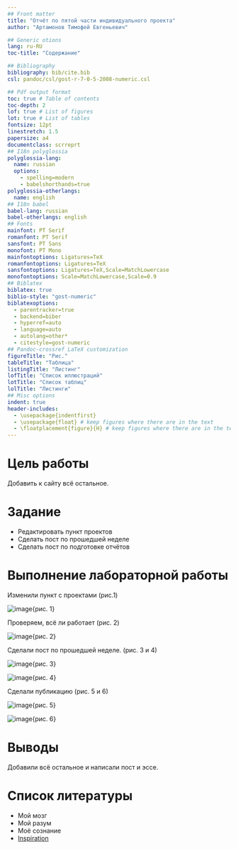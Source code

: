 ```yaml
---
## Front matter
title: "Отчёт по пятой части индивидуального проекта"
author: "Артамонов Тимофей Евгеньевич"

## Generic otions
lang: ru-RU
toc-title: "Содержание"

## Bibliography
bibliography: bib/cite.bib
csl: pandoc/csl/gost-r-7-0-5-2008-numeric.csl

## Pdf output format
toc: true # Table of contents
toc-depth: 2
lof: true # List of figures
lot: true # List of tables
fontsize: 12pt
linestretch: 1.5
papersize: a4
documentclass: scrreprt
## I18n polyglossia
polyglossia-lang:
  name: russian
  options:
	- spelling=modern
	- babelshorthands=true
polyglossia-otherlangs:
  name: english
## I18n babel
babel-lang: russian
babel-otherlangs: english
## Fonts
mainfont: PT Serif
romanfont: PT Serif
sansfont: PT Sans
monofont: PT Mono
mainfontoptions: Ligatures=TeX
romanfontoptions: Ligatures=TeX
sansfontoptions: Ligatures=TeX,Scale=MatchLowercase
monofontoptions: Scale=MatchLowercase,Scale=0.9
## Biblatex
biblatex: true
biblio-style: "gost-numeric"
biblatexoptions:
  - parentracker=true
  - backend=biber
  - hyperref=auto
  - language=auto
  - autolang=other*
  - citestyle=gost-numeric
## Pandoc-crossref LaTeX customization
figureTitle: "Рис."
tableTitle: "Таблица"
listingTitle: "Листинг"
lofTitle: "Список иллюстраций"
lotTitle: "Список таблиц"
lolTitle: "Листинги"
## Misc options
indent: true
header-includes:
  - \usepackage{indentfirst}
  - \usepackage{float} # keep figures where there are in the text
  - \floatplacement{figure}{H} # keep figures where there are in the text
---
```


# Цель работы

Добавить к сайту всё остальное.

# Задание

* Редактировать пункт проектов
* Сделать пост по прошедшей неделе
* Сделать пост по подготовке отчётов

# Выполнение лабораторной работы

 Изменили пункт с проектами (рис.1)

![image](https://user-images.githubusercontent.com/104139992/170841234-4a30dce1-fa75-46f3-90e7-ed963f646dbb.png){рис. 1}

 Проверяем, всё ли работает (рис. 2)

![image](https://user-images.githubusercontent.com/104139992/170841231-cb415889-c287-4e8f-a533-5a7a807dfb91.png){рис. 2}

Сделали пост по прошедшей неделе. (рис. 3 и 4)

![image](https://user-images.githubusercontent.com/104139992/170841259-10cff191-07e6-4943-811a-55a4bf67a7c7.png){рис. 3}

![image](https://user-images.githubusercontent.com/104139992/170841268-8d357b9e-1dbf-491d-ab0a-200de5a2e01a.png){рис. 4}

Сделали публикацию (рис. 5 и 6)

![image](https://user-images.githubusercontent.com/104139992/170841263-0e9fc362-e820-4a9c-b607-4224625a01a7.png){рис. 5}

![image](https://user-images.githubusercontent.com/104139992/170841273-423700ee-75d0-4c12-8365-fd5e1a117442.png){рис. 6}

# Выводы

Добавили всё остальное и написали пост и эссе.

# Список литературы

- Мой мозг
- Мой разум
- Моё сознание
- [Inspiration](https://youtu.be/7OYFay9Bel4)
